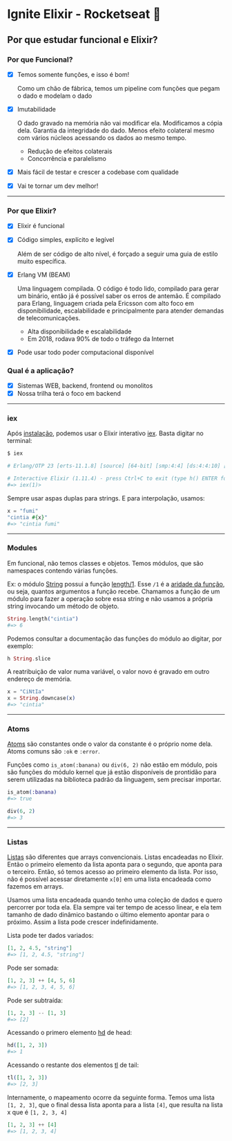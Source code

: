 # Ignite Elixir - Rocketseat 🚀

## Por que estudar funcional e Elixir?

### Por que Funcional?

- [x] Temos somente funções, e isso é bom!

  Como um chão de fábrica, temos um pipeline com funções que pegam o dado e modelam o dado

- [x] Imutabilidade

  O dado gravado na memória não vai modificar ela. Modificamos a cópia dela. Garantia da integridade do dado. Menos efeito colateral mesmo com vários núcleos acessando os dados ao mesmo tempo.

  - Redução de efeitos colaterais
  - Concorrência e paralelismo

- [x] Mais fácil de testar e crescer a codebase com qualidade
- [x] Vai te tornar um dev melhor!

---

### Por que Elixir?

- [x] Elixir é funcional
- [x] Código simples, explícito e legível

  Além de ser código de alto nível, é forçado a seguir uma guia de estilo muito específica.

- [x] Erlang VM (BEAM)

  Uma linguagem compilada. O código é todo lido, compilado para gerar um binário, então já é possível saber os erros de antemão. É compilado para Erlang, linguagem criada pela Ericsson com alto foco em disponibilidade, escalabilidade e principalmente para atender demandas de telecomunicações.

  - Alta disponibilidade e escalabilidade
  - Em 2018, rodava 90% de todo o tráfego da Internet

- [x] Pode usar todo poder computacional disponível

### Qual é a aplicação?

- [x] Sistemas WEB, backend, frontend ou monolitos
- [x] Nossa trilha terá o foco em backend

---

### iex

Após [instalação](https://elixir-lang.org/install.html), podemos usar o Elixir interativo [iex](https://elixir-lang.org/getting-started/introduction.html#interactive-mode). Basta digitar no terminal:

```bash
$ iex

# Erlang/OTP 23 [erts-11.1.8] [source] [64-bit] [smp:4:4] [ds:4:4:10] [async-threads:1] [hipe] [dtrace]

# Interactive Elixir (1.11.4) - press Ctrl+C to exit (type h() ENTER for help)
#=> iex(1)>
```

Sempre usar aspas duplas para strings. E para interpolação, usamos:

```elixir
x = "fumi"
"cintia #{x}"
#=> "cintia fumi"
```

---

### Modules

Em funcional, não temos classes e objetos. Temos módulos, que são namespaces contendo várias funções.

Ex: o módulo [String](https://hexdocs.pm/elixir/String.html) possui a função [length/1](https://hexdocs.pm/elixir/String.html#length/1). Esse `/1` é a [aridade da função](https://elixir-lang.org/getting-started/modules-and-functions.html#function-capturing), ou seja, quantos argumentos a função recebe. Chamamos a função de um módulo para fazer a operação sobre essa string e não usamos a própria string invocando um método de objeto.

```elixir
String.length("cintia")
#=> 6
```

Podemos consultar a documentação das funções do módulo ao digitar, por exemplo:

```elixir
h String.slice
```

A reatribuição de valor numa variável, o valor novo é gravado em outro endereço de memória.

```elixir
x = "CiNtIa"
x = String.downcase(x)
#=> "cintia"
```

---

### Atoms

[Atoms](https://hexdocs.pm/elixir/Atom.html) são constantes onde o valor da constante é o próprio nome dela. Atoms comuns são `:ok` e `:error`.

Funções como `is_atom(:banana)` ou `div(6, 2)` não estão em módulo, pois são funções do módulo kernel que já estão disponíveis de prontidão para serem utilizadas na biblioteca padrão da linguagem, sem precisar importar.

```elixir
is_atom(:banana)
#=> true

div(6, 2)
#=> 3
```

---

### Listas

[Listas](https://hexdocs.pm/elixir/List.html) são diferentes que arrays convencionais. Listas encadeadas no Elixir. Então o primeiro elemento da lista aponta para o segundo, que aponta para o terceiro. Então, só temos acesso ao primeiro elemento da lista. Por isso, não é possível acessar diretamente `x[0]` em uma lista encadeada como fazemos em arrays.

Usamos uma lista encadeada quando tenho uma coleção de dados e quero percorrer por toda ela. Ela sempre vai ter tempo de acesso linear, e ela tem tamanho de dado dinâmico bastando o último elemento apontar para o próximo. Assim a lista pode crescer indefinidamente.

Lista pode ter dados variados:

```elixir
[1, 2, 4.5, "string"]
#=> [1, 2, 4.5, "string"]
```

Pode ser somada:

```elixir
[1, 2, 3] ++ [4, 5, 6]
#=> [1, 2, 3, 4, 5, 6]
```

Pode ser subtraída:

```elixir
[1, 2, 3] -- [1, 3]
#=> [2]
```

Acessando o primero elemento [hd](https://hexdocs.pm/elixir/Kernel.html#hd/1) de head:

```elixir
hd([1, 2, 3])
#=> 1
```

Acessando o restante dos elementos [tl](https://hexdocs.pm/elixir/Kernel.html#tl/1) de tail:

```elixir
tl([1, 2, 3])
#=> [2, 3]
```

Internamente, o mapeamento ocorre da seguinte forma. Temos uma lista `[1, 2, 3]`, que o final dessa lista aponta para a lista `[4]`, que resulta na lista x que é `[1, 2, 3, 4]`

```elixir
[1, 2, 3] ++ [4]
#=> [1, 2, 3, 4]
```
